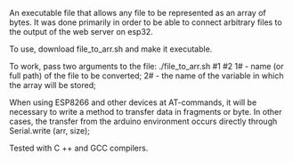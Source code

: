 An executable file that allows any file to be represented as an array of bytes.
It was done primarily in order to be able to connect arbitrary files to the output of the web server on esp32.

To use, download file_to_arr.sh and make it executable.

To work, pass two arguments to the file: ./file_to_arr.sh #1 #2
1# - name (or full path) of the file to be converted;
2# - the name of the variable in which the array will be stored;


When using ESP8266 and other devices at AT-commands, it will be necessary to write a method to transfer data in fragments or byte.
In other cases, the transfer from the arduino environment occurs directly through Serial.write (arr, size);

Tested with C ++ and GCC compilers.

